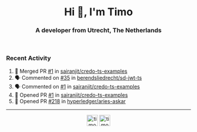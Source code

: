 <h1 align="center">Hi 👋, I'm Timo</h1>
<h3 align="center">A developer from Utrecht, The Netherlands</h3>
<br/>
<!-- https://github.com/rahuldkjain/github-profile-readme-generator --!>

<!--  <p align="left"><img src="https://github-readme-stats.vercel.app/api?username=timoglastra&show_icons=true&count_private=true&" alt="timoglastra" /></p> --!>

<!--
Github language stats
<p align="left"><img src="https://github-readme-stats.vercel.app/api/top-langs/?username=timoglastra&layout=compact" alt="timoglastra" /><p>
-->

<!-- Codestats language stats -->
<!-- <p align="left"><img src="https://codestats-readme.vercel.app/api/top-langs/?username=timoglastra&layout=compact&language_count=12" alt="timoglastra" /><p>    --!>
  
<h3>Recent Activity</h3>

<!--START_SECTION:activity-->
1. 🎉 Merged PR [#1](https://github.com/sairanjit/credo-ts-examples/pull/1) in [sairanjit/credo-ts-examples](https://github.com/sairanjit/credo-ts-examples)
2. 🗣 Commented on [#35](https://github.com/berendsliedrecht/sd-jwt-ts/pull/35#issuecomment-1914314617) in [berendsliedrecht/sd-jwt-ts](https://github.com/berendsliedrecht/sd-jwt-ts)
3. 🗣 Commented on [#1](https://github.com/sairanjit/credo-ts-examples/pull/1#issuecomment-1914055729) in [sairanjit/credo-ts-examples](https://github.com/sairanjit/credo-ts-examples)
4. 💪 Opened PR [#1](https://github.com/sairanjit/credo-ts-examples/pull/1) in [sairanjit/credo-ts-examples](https://github.com/sairanjit/credo-ts-examples)
5. 💪 Opened PR [#218](https://github.com/hyperledger/aries-askar/pull/218) in [hyperledger/aries-askar](https://github.com/hyperledger/aries-askar)
<!--END_SECTION:activity-->

---

<p align="center">
<a href="https://twitter.com/timoglastra" target="blank"><img align="center" src="https://cdn.jsdelivr.net/npm/simple-icons@3.0.1/icons/twitter.svg" alt="timoglastra" height="30" width="30" /></a>
<a href="https://linkedin.com/in/timoglastra" target="blank"><img align="center" src="https://cdn.jsdelivr.net/npm/simple-icons@3.0.1/icons/linkedin.svg" alt="timoglastra" height="30" width="30" /></a>
</p>



